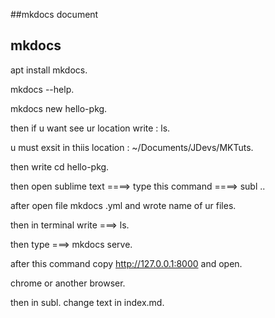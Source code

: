 ##mkdocs document
 ## mkdocs 

apt install mkdocs.

mkdocs --help.

mkdocs new hello-pkg.

then if u want see ur location write : ls. 

u must exsit in thiis location : ~/Documents/JDevs/MKTuts.

then write cd hello-pkg.

then open sublime text ====> type this command ====> subl ..

after open file mkdocs .yml and wrote name of ur files.

then in terminal write ===> ls.

then type ===> mkdocs serve.

after this command copy http://127.0.0.1:8000 and open. 

chrome or another browser.

then in subl. change text in index.md.
